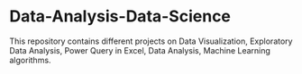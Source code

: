 # Data-Analysis-Data-Science
This repository contains different projects on Data Visualization, Exploratory Data Analysis, Power Query in Excel, Data Analysis, Machine Learning algorithms.
